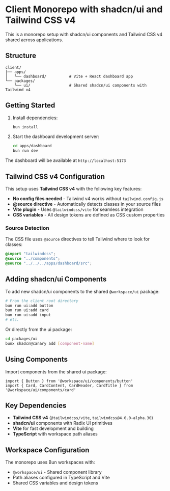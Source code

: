 # Client Monorepo with shadcn/ui and Tailwind CSS v4

This is a monorepo setup with shadcn/ui components and Tailwind CSS v4 shared across applications.

## Structure

```
client/
├── apps/
│   └── dashboard/          # Vite + React dashboard app
└── packages/
    └── ui/                 # Shared shadcn/ui components with Tailwind v4
```

## Getting Started

1. Install dependencies:
   ```bash
   bun install
   ```

2. Start the dashboard development server:
   ```bash
   cd apps/dashboard
   bun run dev
   ```

The dashboard will be available at `http://localhost:5173`

## Tailwind CSS v4 Configuration

This setup uses **Tailwind CSS v4** with the following key features:

- **No config files needed** - Tailwind v4 works without `tailwind.config.js`
- **@source directive** - Automatically detects classes in your source files
- **Vite plugin** - Uses `@tailwindcss/vite` for seamless integration
- **CSS variables** - All design tokens are defined as CSS custom properties

### Source Detection

The CSS file uses `@source` directives to tell Tailwind where to look for classes:

```css
@import "tailwindcss";
@source "../components";
@source "../../../apps/dashboard/src";
```

## Adding shadcn/ui Components

To add new shadcn/ui components to the shared `@workspace/ui` package:

```bash
# From the client root directory
bun run ui:add button
bun run ui:add card
bun run ui:add input
# etc.
```

Or directly from the ui package:

```bash
cd packages/ui
bunx shadcn@canary add [component-name]
```

## Using Components

Import components from the shared ui package:

```tsx
import { Button } from '@workspace/ui/components/button'
import { Card, CardContent, CardHeader, CardTitle } from '@workspace/ui/components/card'
```

## Key Dependencies

- **Tailwind CSS v4** (`@tailwindcss/vite`, `tailwindcss@4.0.0-alpha.30`)
- **shadcn/ui** components with Radix UI primitives
- **Vite** for fast development and building
- **TypeScript** with workspace path aliases

## Workspace Configuration

The monorepo uses Bun workspaces with:
- `@workspace/ui` - Shared component library
- Path aliases configured in TypeScript and Vite
- Shared CSS variables and design tokens
